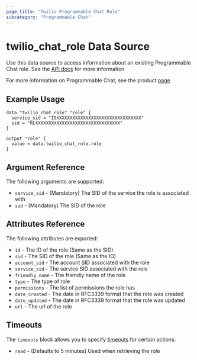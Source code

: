 ```yaml
---
page_title: "Twilio Programmable Chat Role"
subcategory: "Programmable Chat"
---
```


# twilio_chat_role Data Source

Use this data source to access information about an existing Programmable Chat role. See the [API docs](https://www.twilio.com/docs/chat/rest/role-resource) for more information

For more information on Programmable Chat, see the product [page](https://www.twilio.com/chat)

## Example Usage

```hcl
data "twilio_chat_role" "role" {
  service_sid = "ISXXXXXXXXXXXXXXXXXXXXXXXXXXXXXXXX"
  sid = "RLXXXXXXXXXXXXXXXXXXXXXXXXXXXXXXXX"
}

output "role" {
  value = data.twilio_chat_role.role
}
```

## Argument Reference

The following arguments are supported:

- `service_sid` - (Mandatory) The SID of the service the role is associated with
- `sid` - (Mandatory) The SID of the role

## Attributes Reference

The following attributes are exported:

- `id` - The ID of the role (Same as the SID)
- `sid` - The SID of the role (Same as the ID)
- `account_sid` - The account SID associated with the role
- `service_sid` - The service SID associated with the role
- `friendly_name` - The friendly name of the role
- `type` - The type of role
- `permissions` - The list of permissions the role has
- `date_created` - The date in RFC3339 format that the role was created
- `date_updated` - The date in RFC3339 format that the role was updated
- `url` - The url of the role

## Timeouts

The `timeouts` block allows you to specify [timeouts](https://www.terraform.io/docs/configuration/resources.html#timeouts) for certain actions:

- `read` - (Defaults to 5 minutes) Used when retrieving the role
